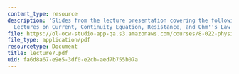 ```yaml
---
content_type: resource
description: 'Slides from the lecture presentation covering the following topics:
  Lectures on Current, Continuity Equation, Resistance, and Ohm''s Law.'
file: https://ol-ocw-studio-app-qa.s3.amazonaws.com/courses/8-022-physics-ii-electricity-and-magnetism-fall-2004/fa6d8a67e9e53df0e2cbaed7b755b07a_lecture7.pdf
file_type: application/pdf
resourcetype: Document
title: lecture7.pdf
uid: fa6d8a67-e9e5-3df0-e2cb-aed7b755b07a
---
```

